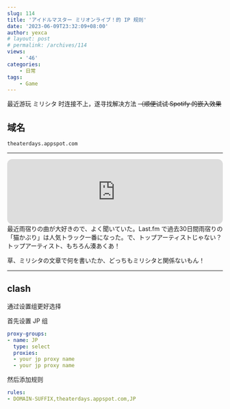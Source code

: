 ```yaml
---
slug: 114
title: 'アイドルマスター ミリオンライブ！的 IP 规则'
date: '2023-06-09T23:32:09+08:00'
author: yexca
# layout: post
# permalink: /archives/114
views:
    - '46'
categories:
    - 日常
tags:
    - Game
---
```


最近游玩 ミリシタ 时连接不上，遂寻找解决方法 <del>（顺便试试 Spotify 的嵌入效果</del>

## 域名

```
theaterdays.appspot.com
```

- - - - - -

<iframe allow="autoplay; clipboard-write; encrypted-media; fullscreen; picture-in-picture" allowfullscreen="" frameborder="0" height="152" loading="lazy" src="https://open.spotify.com/embed/artist/59BLjrTwyCqE9R4W1BovYK?utm_source=generator" style="border-radius:12px" width="100%"></iframe>
最近雨宿りの曲が大好きので、よく聞いていた。Last.fm で過去30日間雨宿りの「猫かぶり」は人気トラック一番になった。で、トップアーティストじゃない？トップアーティスト、もちろん湊あくあ！　　

草、ミリシタの文章で何を書いたか、どっちもミリシタと関係ないもん！
- - - - - -

## clash

通过设置组更好选择

首先设置 JP 组

```yaml
proxy-groups:
- name: JP
  type: select
  proxies:
  - your jp proxy name
  - your jp proxy name
```

然后添加规则

```yaml
rules:
- DOMAIN-SUFFIX,theaterdays.appspot.com,JP
```